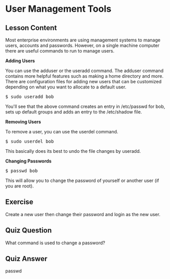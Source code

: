 # User Management Tools

## Lesson Content

Most enterprise environments are using management systems to manage users, accounts and passwords. However, on a single machine computer there are useful commands to run to manage users.

<b>Adding Users</b>

You can use the adduser or the useradd command. The adduser command contains more helpful features such as making a home directory and more. There are configuration files for adding new users that can be customized depending on what you want to allocate to a default user.

<pre>$ sudo useradd bob</pre>

You'll see that the above command creates an entry in /etc/passwd for bob, sets up default groups and adds an entry to the /etc/shadow file.

<b>Removing Users</b>

To remove a user, you can use the userdel command.

<pre>$ sudo userdel bob</pre>

This basically does its best to undo the file changes by useradd.

<b>Changing Passwords</b>

<pre>$ passwd bob</pre>

This will allow you to change the password of yourself or another user (if you are root).

## Exercise

Create a new user then change their password and login as the new user.

## Quiz Question

What command is used to change a password?

## Quiz Answer

passwd
